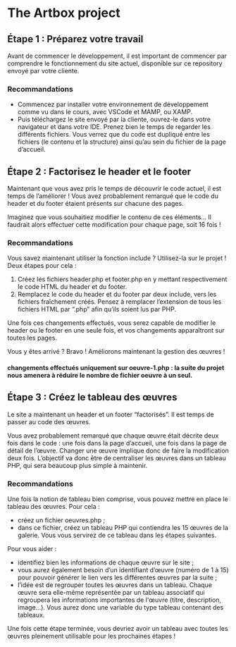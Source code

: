 # The Artbox project

## Étape 1 : Préparez votre travail

Avant de commencer le développement, il est important de commencer par comprendre le fonctionnement du site actuel, disponible sur ce repository envoyé par votre cliente.

### Recommandations

- Commencez par installer votre environnement de développement comme vu dans le cours, avec VSCode et MAMP, ou XAMP.
- Puis téléchargez le site envoyé par la cliente, ouvrez-le dans votre navigateur et dans votre IDE. Prenez bien le temps de regarder les différents fichiers. Vous verrez que du code est dupliqué entre les fichiers (le contenu et la structure) ainsi qu’au sein du fichier de la page d’accueil.

## Étape 2 : Factorisez le header et le footer

Maintenant que vous avez pris le temps de découvrir le code actuel, il est temps de l’améliorer ! Vous avez probablement remarqué que le code du header et du footer étaient présents sur chacune des pages.

Imaginez que vous souhaitiez modifier le contenu de ces éléments… Il faudrait alors effectuer cette modification pour chaque page, soit 16 fois !

### Recommandations

Vous savez maintenant utiliser la fonction include ? Utilisez-la sur le projet ! Deux étapes pour cela :

1. Créez les fichiers header.php et footer.php en y mettant respectivement le code HTML du header et du footer.
2. Remplacez le code du header et du footer par deux include, vers les fichiers fraîchement créés. Pensez à remplacer l’extension de tous les fichiers HTML par “.php” afin qu’ils soient lus par PHP.

Une fois ces changements effectués, vous serez capable de modifier le header ou le footer en une seule fois, et vos changements apparaîtront sur toutes les pages.

Vous y êtes arrivé ? Bravo ! Améliorons maintenant la gestion des œuvres !

#### changements effectués uniquement sur oeuvre-1.php : la suite du projet nous amenera à réduire le nombre de fichier oeuvre à un seul.

## Étape 3 : Créez le tableau des œuvres

Le site a maintenant un header et un footer “factorisés”. Il est temps de passer au code des œuvres.

Vous avez probablement remarqué que chaque œuvre était décrite deux fois dans le code : une fois dans la page d’accueil, une fois dans la page de détail de l’œuvre. Changer une œuvre implique donc de faire la modification deux fois. L’objectif va donc être de centraliser les œuvres dans un tableau PHP, qui sera beaucoup plus simple à maintenir.

### Recommandations

Une fois la notion de tableau bien comprise, vous pouvez mettre en place le tableau des œuvres. Pour cela :

- créez un fichier oeuvres.php ;
- dans ce fichier, créez un tableau PHP qui contiendra les 15 œuvres de la galerie. Vous vous servirez de ce tableau dans les étapes suivantes.

Pour vous aider :

- identifiez bien les informations de chaque œuvre sur le site ;
- vous aurez également besoin d’un identifiant d’œuvre (numéro de 1 à 15) pour pouvoir générer le lien vers les différentes œuvres par la suite ;
- l’idée est de regrouper toutes les œuvres dans un tableau. Chaque œuvre sera elle-même représentée par un tableau associatif qui regroupera les informations importantes de l'œuvre (titre, description, image...). Vous aurez donc une variable du type tableau contenant des tableaux.

Une fois cette étape terminée, vous devriez avoir un tableau avec toutes les œuvres pleinement utilisable pour les prochaines étapes !

